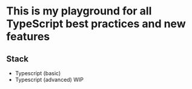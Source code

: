 # This is my playground for all TypeScript best practices and new features

## Stack
* Typescript (basic)
* Typescript (advanced) WIP